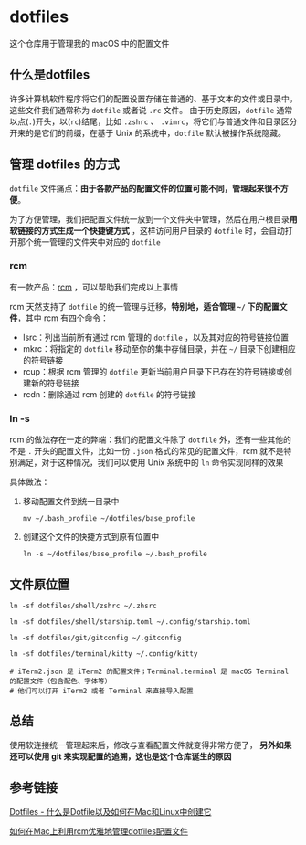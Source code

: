 # dotfiles

这个仓库用于管理我的 macOS 中的配置文件

## 什么是dotfiles

许多计算机软件程序将它们的配置设置存储在普通的、基于文本的文件或目录中。这些文件我们通常称为 `dotfile` 或者说 `.rc` 文件。
由于历史原因，`dotfile` 通常以点(`.`)开头，以(`rc`)结尾，比如 `.zshrc` 、 `.vimrc`，将它们与普通文件和目录区分开来的是它们的前缀，在基于
Unix 的系统中，`dotfile` 默认被操作系统隐藏。

## 管理 dotfiles 的方式

`dotfile` 文件痛点：**由于各款产品的配置文件的位置可能不同，管理起来很不方便**。

为了方便管理，我们把配置文件统一放到一个文件夹中管理，然后在用户根目录**用软链接的方式生成一个快捷键方式**
，这样访问用户目录的 `dotfile` 时，会自动打开那个统一管理的文件夹中对应的 `dotfile`

### rcm

有一款产品：[rcm](https://github.com/thoughtbot/rcm) ，可以帮助我们完成以上事情

rcm 天然支持了 `dotfile` 的统一管理与迁移，**特别地，适合管理 `~/` 下的配置文件**，其中 rcm 有四个命令：

- lsrc：列出当前所有通过 rcm 管理的 `dotfile` ，以及其对应的符号链接位置
- mkrc：将指定的 `dotfile` 移动至你的集中存储目录，并在 `~/` 目录下创建相应的符号链接
- rcup：根据 rcm 管理的 `dotfile` 更新当前用户目录下已存在的符号链接或创建新的符号链接
- rcdn：删除通过 rcm 创建的 `dotfile` 的符号链接

### ln -s

rcm 的做法存在一定的弊端：我们的配置文件除了 `dotfile` 外，还有一些其他的不是 `.` 开头的配置文件，比如一份 `.json`
格式的常见的配置文件，rcm 就不是特别满足，对于这种情况，我们可以使用 Unix 系统中的 `ln` 命令实现同样的效果

具体做法：

1. 移动配置文件到统一目录中
    ```shell
    mv ~/.bash_profile ~/dotfiles/base_profile
    ```

2. 创建这个文件的快捷方式到原有位置中
   ```shell
   ln -s ~/dotfiles/base_profile ~/.bash_profile
   ```

## 文件原位置

```shell
ln -sf dotfiles/shell/zshrc ~/.zhsrc

ln -sf dotfiles/shell/starship.toml ~/.config/starship.toml

ln -sf dotfiles/git/gitconfig ~/.gitconfig

ln -sf dotfiles/terminal/kitty ~/.config/kitty
 
# iTerm2.json 是 iTerm2 的配置文件；Terminal.terminal 是 macOS Terminal 的配置文件（包含配色、字体等）
# 他们可以打开 iTerm2 或者 Terminal 来直接导入配置
```

## 总结

使用软连接统一管理起来后，修改与查看配置文件就变得非常方便了，
**另外如果还可以使用 git 来实现配置的追溯，这也是这个仓库诞生的原因**

## 参考链接

[Dotfiles - 什么是Dotfile以及如何在Mac和Linux中创建它](https://juejin.cn/post/7023216265825107981)

[如何在Mac上利用rcm优雅地管理dotfiles配置文件](https://blog.csdn.net/qq_43827595/article/details/107459146)
